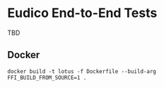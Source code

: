# Eudico End-to-End Tests
TBD

## Docker

```shell
docker build -t lotus -f Dockerfile --build-arg FFI_BUILD_FROM_SOURCE=1 .
```